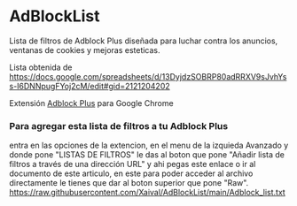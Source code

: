 # AdBlockList
Lista de filtros de Adblock Plus diseñada para luchar contra los anuncios, ventanas de cookies y mejoras esteticas.

Lista obtenida de https://docs.google.com/spreadsheets/d/13DyjdzSOBRP80adRRXV9sJvhYss-I6DNNpugFYoj2cM/edit#gid=2121204202

Extensión [Adblock Plus](https://adblockplus.org/) para Google Chrome

### Para agregar esta lista de filtros a tu Adblock Plus

entra en las opciones de la extencion, en el menu de la izquieda Avanzado y donde pone "LISTAS DE FILTROS" le das al boton que pone "Añadir lista de filtros a través de una dirección URL" y ahi pegas este enlace o ir al documento de este articulo, en este para poder acceder al archivo directamente le tienes que dar al boton superior que pone "Raw".
https://raw.githubusercontent.com/Xaival/AdBlockList/main/Adblock_list.txt

